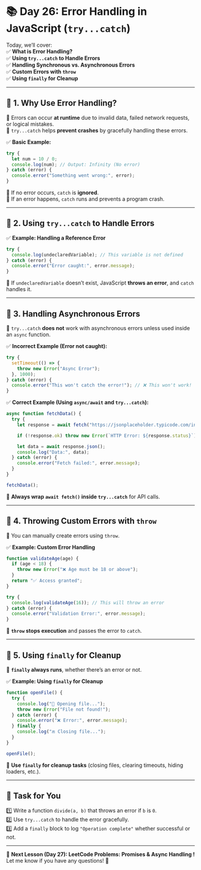# **📚 Day 26: Error Handling in JavaScript (`try...catch`)**  

Today, we’ll cover:  
✅ **What is Error Handling?**  
✅ **Using `try...catch` to Handle Errors**  
✅ **Handling Synchronous vs. Asynchronous Errors**  
✅ **Custom Errors with `throw`**  
✅ **Using `finally` for Cleanup**  

---

## **🔹 1. Why Use Error Handling?**  
📌 Errors can occur **at runtime** due to invalid data, failed network requests, or logical mistakes.  
📌 `try...catch` helps **prevent crashes** by gracefully handling these errors.  

✅ **Basic Example:**  
```js
try {
  let num = 10 / 0;
  console.log(num); // Output: Infinity (No error)
} catch (error) {
  console.error("Something went wrong:", error);
}
```
🔹 If no error occurs, `catch` is **ignored**.  
🔹 If an error happens, `catch` runs and prevents a program crash.  

---

## **🔹 2. Using `try...catch` to Handle Errors**  
✅ **Example: Handling a Reference Error**  
```js
try {
  console.log(undeclaredVariable); // This variable is not defined
} catch (error) {
  console.error("Error caught:", error.message);
}
```
🔹 If `undeclaredVariable` doesn’t exist, JavaScript **throws an error**, and `catch` handles it.  

---

## **🔹 3. Handling Asynchronous Errors**  
📌 `try...catch` **does not** work with asynchronous errors unless used inside an `async` function.  

✅ **Incorrect Example (Error not caught):**  
```js
try {
  setTimeout(() => {
    throw new Error("Async Error");
  }, 1000);
} catch (error) {
  console.error("This won't catch the error!"); // ❌ This won't work!
}
```
✅ **Correct Example (Using `async/await` and `try...catch`):**  
```js
async function fetchData() {
  try {
    let response = await fetch("https://jsonplaceholder.typicode.com/invalid-url");

    if (!response.ok) throw new Error(`HTTP Error: ${response.status}`);

    let data = await response.json();
    console.log("Data:", data);
  } catch (error) {
    console.error("Fetch failed:", error.message);
  }
}

fetchData();
```
🔹 **Always wrap `await fetch()` inside `try...catch`** for API calls.  

---

## **🔹 4. Throwing Custom Errors with `throw`**  
📌 You can manually create errors using `throw`.  

✅ **Example: Custom Error Handling**  
```js
function validateAge(age) {
  if (age < 18) {
    throw new Error("❌ Age must be 18 or above");
  }
  return "✅ Access granted";
}

try {
  console.log(validateAge(16)); // This will throw an error
} catch (error) {
  console.error("Validation Error:", error.message);
}
```
🔹 **`throw` stops execution** and passes the error to `catch`.  

---

## **🔹 5. Using `finally` for Cleanup**  
📌 **`finally` always runs**, whether there’s an error or not.  

✅ **Example: Using `finally` for Cleanup**  
```js
function openFile() {
  try {
    console.log("📂 Opening file...");
    throw new Error("File not found!");
  } catch (error) {
    console.error("❌ Error:", error.message);
  } finally {
    console.log("🔚 Closing file...");
  }
}

openFile();
```
🔹 **Use `finally` for cleanup tasks** (closing files, clearing timeouts, hiding loaders, etc.).  

---

## **📝 Task for You**  
1️⃣ Write a function `divide(a, b)` that throws an error if `b` is `0`.  
2️⃣ Use `try...catch` to handle the error gracefully.  
3️⃣ Add a `finally` block to log `"Operation complete"` whether successful or not.  

---

🎯 **Next Lesson (Day 27): **LeetCode Problems:** Promises & Async Handling !**  
Let me know if you have any questions! 🚀